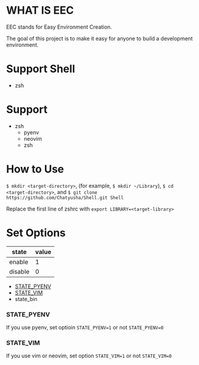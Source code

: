 # WHAT IS EEC

EEC stands for Easy Environment Creation.

The goal of this project is to make it easy for anyone to build a development environment.

# Support Shell

- zsh


# Support

- zsh
  - pyenv
  - neovim
  - zsh


# How to Use

`$ mkdir <target-directory>`, (for example, `$ mkdir ~/Library`),
`$ cd <target-directory>`, and `$ git clone https://github.com/Chatyusha/Shell.git Shell`

Replace the first line of zshrc with `export LIBRARY=<target-library>`


# Set Options
|  state  |  value  |
| ------- | ------- |
|  enable | 1       |
|  disable| 0       |


- [STATE_PYENV](###STATE_PYENV)
- [STATE_VIM](###STATE_VIM)
- state_bin

### STATE_PYENV

If you use pyenv, set optioin `STATE_PYENV=1` or not `STATE_PYENV=0`

### STATE_VIM

If you use vim or neovim, set option `STATE_VIM=1` or not `STATE_VIM=0`

